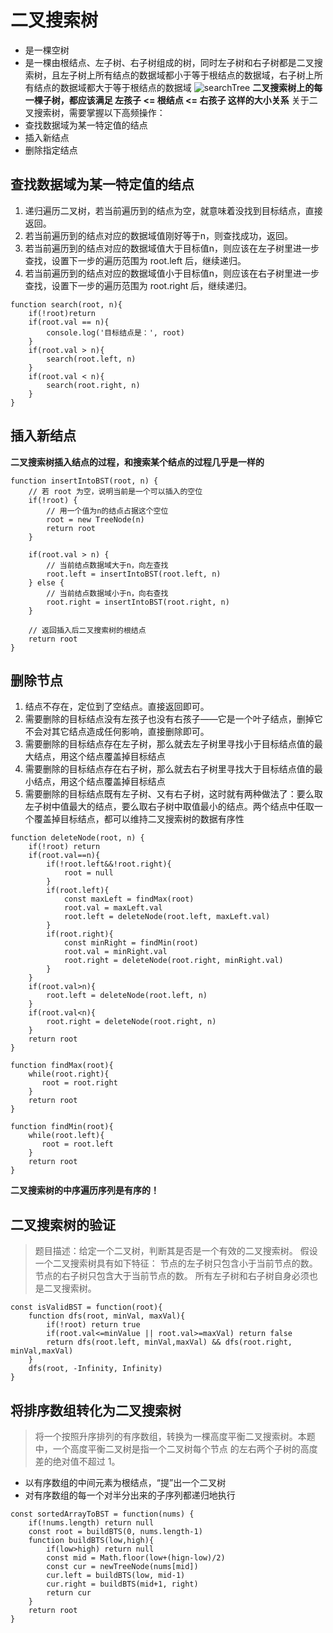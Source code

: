 # 二叉搜索树
- 是一棵空树
- 是一棵由根结点、左子树、右子树组成的树，同时左子树和右子树都是二叉搜索树，且左子树上所有结点的数据域都小于等于根结点的数据域，右子树上所有结点的数据域都大于等于根结点的数据域
![searchTree](/searchTree.png)
**二叉搜索树上的每一棵子树，都应该满足 左孩子 <= 根结点 <= 右孩子 这样的大小关系**
关于二叉搜索树，需要掌握以下高频操作：
- 查找数据域为某一特定值的结点
- 插入新结点
- 删除指定结点
## 查找数据域为某一特定值的结点
1. 递归遍历二叉树，若当前遍历到的结点为空，就意味着没找到目标结点，直接返回。
2. 若当前遍历到的结点对应的数据域值刚好等于n，则查找成功，返回。
3. 若当前遍历到的结点对应的数据域值大于目标值n，则应该在左子树里进一步查找，设置下一步的遍历范围为 root.left 后，继续递归。
4. 若当前遍历到的结点对应的数据域值小于目标值n，则应该在右子树里进一步查找，设置下一步的遍历范围为 root.right 后，继续递归。
```
function search(root, n){
    if(!root)return 
    if(root.val == n){
        console.log('目标结点是：', root)
    }
    if(root.val > n){
        search(root.left, n)
    }
    if(root.val < n){
        search(root.right, n)
    }
}
```

## 插入新结点
**二叉搜索树插入结点的过程，和搜索某个结点的过程几乎是一样的**

```
function insertIntoBST(root, n) {
    // 若 root 为空，说明当前是一个可以插入的空位
    if(!root) { 
        // 用一个值为n的结点占据这个空位
        root = new TreeNode(n)
        return root
    }
    
    if(root.val > n) {
        // 当前结点数据域大于n，向左查找
        root.left = insertIntoBST(root.left, n)
    } else {
        // 当前结点数据域小于n，向右查找
        root.right = insertIntoBST(root.right, n)
    }

    // 返回插入后二叉搜索树的根结点
    return root
}
```

## 删除节点
1. 结点不存在，定位到了空结点。直接返回即可。
2. 需要删除的目标结点没有左孩子也没有右孩子——它是一个叶子结点，删掉它不会对其它结点造成任何影响，直接删除即可。
3. 需要删除的目标结点存在左子树，那么就去左子树里寻找小于目标结点值的最大结点，用这个结点覆盖掉目标结点
4. 需要删除的目标结点存在右子树，那么就去右子树里寻找大于目标结点值的最小结点，用这个结点覆盖掉目标结点
5. 需要删除的目标结点既有左子树、又有右子树，这时就有两种做法了：要么取左子树中值最大的结点，要么取右子树中取值最小的结点。两个结点中任取一个覆盖掉目标结点，都可以维持二叉搜索树的数据有序性

```
function deleteNode(root, n) {
    if(!root) return
    if(root.val==n){
        if(!root.left&&!root.right){
            root = null
        }
        if(root.left){
            const maxLeft = findMax(root)
            root.val = maxLeft.val
            root.left = deleteNode(root.left, maxLeft.val)
        }
        if(root.right){
            const minRight = findMin(root)
            root.val = minRight.val
            root.right = deleteNode(root.right, minRight.val)
        }
    }
    if(root.val>n){
        root.left = deleteNode(root.left, n)
    }
    if(root.val<n){
        root.right = deleteNode(root.right, n)
    }
    return root
}

function findMax(root){
    while(root.right){
       root = root.right
    }
    return root
}

function findMin(root){
    while(root.left){
       root = root.left
    }
    return root
}
```
**二叉搜索树的中序遍历序列是有序的！**

## 二叉搜索树的验证
> 题目描述：给定一个二叉树，判断其是否是一个有效的二叉搜索树。
> 假设一个二叉搜索树具有如下特征：
> 节点的左子树只包含小于当前节点的数。
> 节点的右子树只包含大于当前节点的数。
> 所有左子树和右子树自身必须也是二叉搜索树。

```
const isValidBST = function(root){
    function dfs(root, minVal, maxVal){
        if(!root) return true
        if(root.val<=minValue || root.val>=maxVal) return false
        return dfs(root.left, minVal,maxVal) && dfs(root.right, minVal,maxVal) 
    }
    dfs(root, -Infinity, Infinity)
}
```

## 将排序数组转化为二叉搜索树
> 将一个按照升序排列的有序数组，转换为一棵高度平衡二叉搜索树。本题中，一个高度平衡二叉树是指一个二叉树每个节点 的左右两个子树的高度差的绝对值不超过 1。

- 以有序数组的中间元素为根结点，“提”出一个二叉树
- 对有序数组的每一个对半分出来的子序列都递归地执行

```
const sortedArrayToBST = function(nums) {
    if(!nums.length) return null
    const root = buildBTS(0, nums.length-1)
    function buildBTS(low,high){
        if(low>high) return null
        const mid = Math.floor(low+(hign-low)/2)
        const cur = newTreeNode(nums[mid])
        cur.left = buildBTS(low, mid-1)
        cur.right = buildBTS(mid+1, right)
        return cur
    }
    return root
}
```
